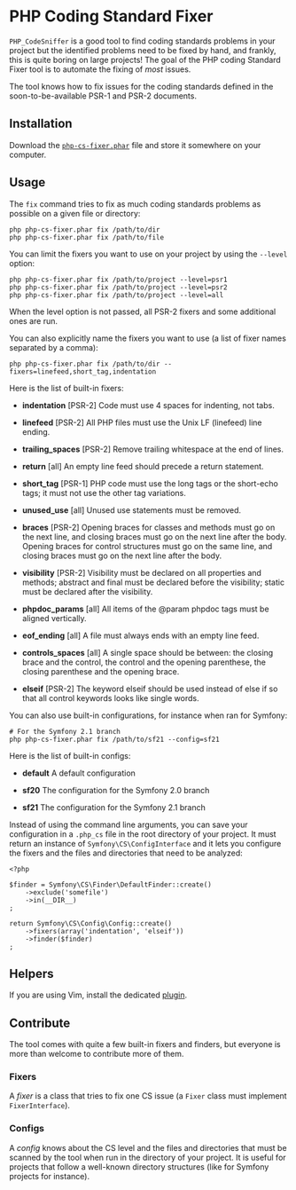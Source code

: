 PHP Coding Standard Fixer
=========================

`PHP_CodeSniffer` is a good tool to find coding standards problems in your
project but the identified problems need to be fixed by hand, and frankly,
this is quite boring on large projects! The goal of the PHP coding Standard
Fixer tool is to automate the fixing of *most* issues.

The tool knows how to fix issues for the coding standards defined in the
soon-to-be-available PSR-1 and PSR-2 documents.

Installation
------------

Download the
[`php-cs-fixer.phar`](https://github.com/fabpot/PHP-CS-Fixer/raw/master/php-cs-fixer.phar)
file and store it somewhere on your computer.

Usage
-----

The `fix` command tries to fix as much coding standards
problems as possible on a given file or directory:

    php php-cs-fixer.phar fix /path/to/dir
    php php-cs-fixer.phar fix /path/to/file

You can limit the fixers you want to use on your project by using the
`--level` option:

    php php-cs-fixer.phar fix /path/to/project --level=psr1
    php php-cs-fixer.phar fix /path/to/project --level=psr2
    php php-cs-fixer.phar fix /path/to/project --level=all

When the level option is not passed, all PSR-2 fixers and some additional ones
are run.

You can also explicitly name the fixers you want to use (a list of fixer names
separated by a comma):

    php php-cs-fixer.phar fix /path/to/dir --fixers=linefeed,short_tag,indentation

Here is the list of built-in fixers:

 * **indentation**     [PSR-2] Code must use 4 spaces for indenting, not tabs.

 * **linefeed**        [PSR-2] All PHP files must use the Unix LF (linefeed)
                   line ending.

 * **trailing_spaces** [PSR-2] Remove trailing whitespace at the end of lines.

 * **return**          [all] An empty line feed should precede a return
                   statement.

 * **short_tag**       [PSR-1] PHP code must use the long <?php ?> tags or the
                   short-echo <?= ?> tags; it must not use the other tag
                   variations.

 * **unused_use**      [all] Unused use statements must be removed.

 * **braces**          [PSR-2] Opening braces for classes and methods must go on
                   the next line, and closing braces must go on the next
                   line after the body. Opening braces for control
                   structures must go on the same line, and closing braces
                   must go on the next line after the body.

 * **visibility**      [PSR-2] Visibility must be declared on all properties and
                   methods; abstract and final must be declared before the
                   visibility; static must be declared after the visibility.

 * **phpdoc_params**   [all] All items of the @param phpdoc tags must be aligned
                   vertically.

 * **eof_ending**      [all] A file must always ends with an empty line feed.

 * **controls_spaces** [all] A single space should be between: the closing brace
                   and the control, the control and the opening parenthese,
                   the closing parenthese and the opening brace.

 * **elseif**          [PSR-2] The keyword elseif should be used instead of else
                   if so that all control keywords looks like single words.

You can also use built-in configurations, for instance when ran for Symfony:

    # For the Symfony 2.1 branch
    php php-cs-fixer.phar fix /path/to/sf21 --config=sf21

Here is the list of built-in configs:

 * **default** A default configuration

 * **sf20**    The configuration for the Symfony 2.0 branch

 * **sf21**    The configuration for the Symfony 2.1 branch

Instead of using the command line arguments, you can save your configuration
in a `.php_cs` file in the root directory of your project. It
must return an instance of `Symfony\CS\ConfigInterface` and it lets you
configure the fixers and the files and directories that need to be analyzed:

    <?php

    $finder = Symfony\CS\Finder\DefaultFinder::create()
        ->exclude('somefile')
        ->in(__DIR__)
    ;

    return Symfony\CS\Config\Config::create()
        ->fixers(array('indentation', 'elseif'))
        ->finder($finder)
    ;

Helpers
-------

If you are using Vim, install the dedicated
[plugin](https://github.com/stephpy/vim-php-cs-fixer).

Contribute
----------

The tool comes with quite a few built-in fixers and finders, but everyone is
more than welcome to contribute more of them.

### Fixers

A *fixer* is a class that tries to fix one CS issue (a `Fixer` class must
implement `FixerInterface`).

### Configs

A *config* knows about the CS level and the files and directories that must be
scanned by the tool when run in the directory of your project. It is useful
for projects that follow a well-known directory structures (like for Symfony
projects for instance).

